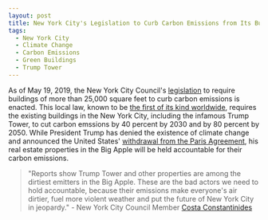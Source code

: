 ```yaml
---
layout: post
title: New York City's Legislation to Curb Carbon Emissions from Its Buildings Enacted
tags:
  - New York City
  - Climate Change
  - Carbon Emissions
  - Green Buildings
  - Trump Tower
---
```


As of May 19, 2019, the New York City Council's [legislation](https://legistar.council.nyc.gov/LegislationDetail.aspx?ID=3761078&GUID=B938F26C-E9B9-4B9F-B981-1BB2BB52A486&Options=ID|Text|&Search=green) to require buildings of more than 25,000 square feet to curb carbon emissions is enacted. This local law, known to be [the first of its kind worldwide](https://www.cbsnews.com/news/new-york-city-carbon-emissions-from-trump-tower-and-other-buildings-80-percent/), requires the existing buildings in the New York City, including the infamous Trump Tower, to cut carbon emssions by 40 percent by 2030 and by 80 percent by 2050. While President Trump has denied the existence of climate change and announced the United States' [withdrawal from the Paris Agreement](https://www.whitehouse.gov/briefings-statements/statement-president-trump-paris-climate-accord), his real estate properties in the Big Apple will be held accountable for their carbon emissions.

> "Reports show Trump Tower and other properties are among the dirtiest emitters in the Big Apple. These are the bad actors we need to hold accountable, because their emissions make everyone's air dirtier, fuel more violent weather and put the future of New York City in jeopardy." - New York City Council Member [Costa Constantinides](https://www.cbsnews.com/news/new-york-city-carbon-emissions-from-trump-tower-and-other-buildings-80-percent/)
